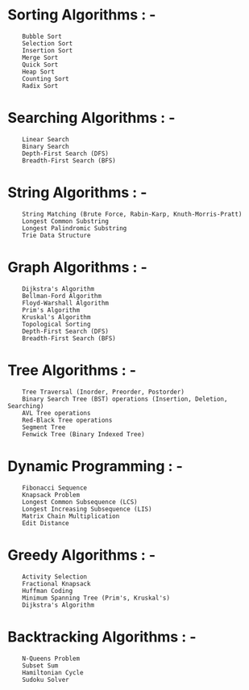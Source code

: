 # Sorting Algorithms : -

```
	Bubble Sort
	Selection Sort
	Insertion Sort
	Merge Sort
	Quick Sort
	Heap Sort
	Counting Sort
	Radix Sort
```

# Searching Algorithms : -

```
	Linear Search
	Binary Search
	Depth-First Search (DFS)
	Breadth-First Search (BFS)
```

# String Algorithms : -

```
	String Matching (Brute Force, Rabin-Karp, Knuth-Morris-Pratt)
	Longest Common Substring
	Longest Palindromic Substring
	Trie Data Structure
```

# Graph Algorithms : -

```
	Dijkstra's Algorithm
	Bellman-Ford Algorithm
	Floyd-Warshall Algorithm
	Prim's Algorithm
	Kruskal's Algorithm
	Topological Sorting
	Depth-First Search (DFS)
	Breadth-First Search (BFS)

```


# Tree Algorithms : -

```
	Tree Traversal (Inorder, Preorder, Postorder)
	Binary Search Tree (BST) operations (Insertion, Deletion, Searching)
	AVL Tree operations
	Red-Black Tree operations
	Segment Tree
	Fenwick Tree (Binary Indexed Tree)
```
# Dynamic Programming : -

```
	Fibonacci Sequence
	Knapsack Problem
	Longest Common Subsequence (LCS)
	Longest Increasing Subsequence (LIS)
	Matrix Chain Multiplication
	Edit Distance

```

# Greedy Algorithms : -

```
	Activity Selection
	Fractional Knapsack
	Huffman Coding
	Minimum Spanning Tree (Prim's, Kruskal's)
	Dijkstra's Algorithm
```

# Backtracking Algorithms : -

```
	N-Queens Problem
	Subset Sum
	Hamiltonian Cycle
	Sudoku Solver

```

